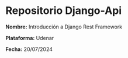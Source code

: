 # Repositorio Django-Api

**Nombre:** Introducción a Django Rest Framework

**Plataforma:** Udenar

**Fecha:** 20/07/2024
